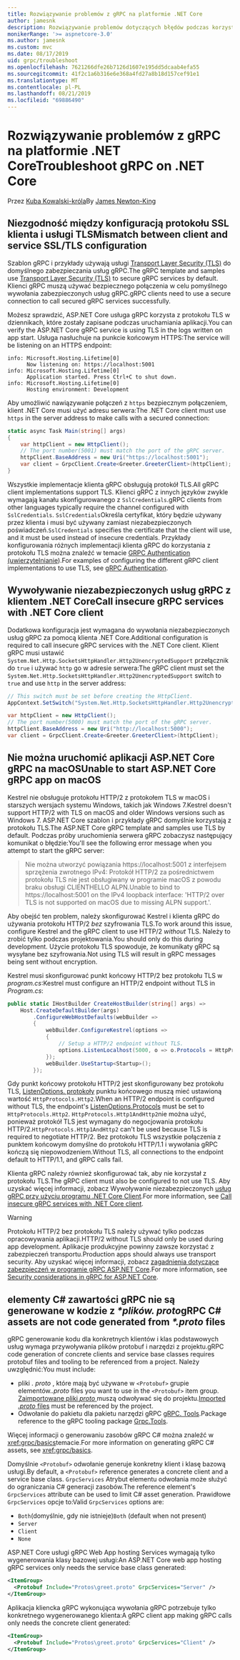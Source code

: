 ```yaml
---
title: Rozwiązywanie problemów z gRPC na platformie .NET Core
author: jamesnk
description: Rozwiązywanie problemów dotyczących błędów podczas korzystania z gRPC na platformie .NET Core.
monikerRange: '>= aspnetcore-3.0'
ms.author: jamesnk
ms.custom: mvc
ms.date: 08/17/2019
uid: grpc/troubleshoot
ms.openlocfilehash: 7621266dfe26b7126d1607e195dd5dcaab4efa55
ms.sourcegitcommit: 41f2c1a6b316e6e368a4fd27a8b18d157cef91e1
ms.translationtype: MT
ms.contentlocale: pl-PL
ms.lasthandoff: 08/21/2019
ms.locfileid: "69886490"
---
```

# <a name="troubleshoot-grpc-on-net-core"></a><span data-ttu-id="7fef1-103">Rozwiązywanie problemów z gRPC na platformie .NET Core</span><span class="sxs-lookup"><span data-stu-id="7fef1-103">Troubleshoot gRPC on .NET Core</span></span>

<span data-ttu-id="7fef1-104">Przez [Kuba Kowalski-króla](https://twitter.com/jamesnk)</span><span class="sxs-lookup"><span data-stu-id="7fef1-104">By [James Newton-King](https://twitter.com/jamesnk)</span></span>

## <a name="mismatch-between-client-and-service-ssltls-configuration"></a><span data-ttu-id="7fef1-105">Niezgodność między konfiguracją protokołu SSL klienta i usługi TLS</span><span class="sxs-lookup"><span data-stu-id="7fef1-105">Mismatch between client and service SSL/TLS configuration</span></span>

<span data-ttu-id="7fef1-106">Szablon gRPC i przykłady używają usługi [Transport Layer Security (TLS)](https://tools.ietf.org/html/rfc5246) do domyślnego zabezpieczania usług gRPC.</span><span class="sxs-lookup"><span data-stu-id="7fef1-106">The gRPC template and samples use [Transport Layer Security (TLS)](https://tools.ietf.org/html/rfc5246) to secure gRPC services by default.</span></span> <span data-ttu-id="7fef1-107">Klienci gRPC muszą używać bezpiecznego połączenia w celu pomyślnego wywołania zabezpieczonych usług gRPC.</span><span class="sxs-lookup"><span data-stu-id="7fef1-107">gRPC clients need to use a secure connection to call secured gRPC services successfully.</span></span>

<span data-ttu-id="7fef1-108">Możesz sprawdzić, ASP.NET Core usługa gRPC korzysta z protokołu TLS w dziennikach, które zostały zapisane podczas uruchamiania aplikacji.</span><span class="sxs-lookup"><span data-stu-id="7fef1-108">You can verify the ASP.NET Core gRPC service is using TLS in the logs written on app start.</span></span> <span data-ttu-id="7fef1-109">Usługa nasłuchuje na punkcie końcowym HTTPS:</span><span class="sxs-lookup"><span data-stu-id="7fef1-109">The service will be listening on an HTTPS endpoint:</span></span>

```
info: Microsoft.Hosting.Lifetime[0]
      Now listening on: https://localhost:5001
info: Microsoft.Hosting.Lifetime[0]
      Application started. Press Ctrl+C to shut down.
info: Microsoft.Hosting.Lifetime[0]
      Hosting environment: Development
```

<span data-ttu-id="7fef1-110">Aby umożliwić nawiązywanie połączeń z `https` bezpiecznym połączeniem, klient .NET Core musi użyć adresu serwera:</span><span class="sxs-lookup"><span data-stu-id="7fef1-110">The .NET Core client must use `https` in the server address to make calls with a secured connection:</span></span>

```csharp
static async Task Main(string[] args)
{
    var httpClient = new HttpClient();
    // The port number(5001) must match the port of the gRPC server.
    httpClient.BaseAddress = new Uri("https://localhost:5001");
    var client = GrpcClient.Create<Greeter.GreeterClient>(httpClient);
}
```

<span data-ttu-id="7fef1-111">Wszystkie implementacje klienta gRPC obsługują protokół TLS.</span><span class="sxs-lookup"><span data-stu-id="7fef1-111">All gRPC client implementations support TLS.</span></span> <span data-ttu-id="7fef1-112">Klienci gRPC z innych języków zwykle wymagają kanału skonfigurowanego z `SslCredentials`.</span><span class="sxs-lookup"><span data-stu-id="7fef1-112">gRPC clients from other languages typically require the channel configured with `SslCredentials`.</span></span> <span data-ttu-id="7fef1-113">`SslCredentials`Określa certyfikat, który będzie używany przez klienta i musi być używany zamiast niezabezpieczonych poświadczeń.</span><span class="sxs-lookup"><span data-stu-id="7fef1-113">`SslCredentials` specifies the certificate that the client will use, and it must be used instead of insecure credentials.</span></span> <span data-ttu-id="7fef1-114">Przykłady konfigurowania różnych implementacji klienta gRPC do korzystania z protokołu TLS można znaleźć w temacie [GRPC Authentication (uwierzytelnianie](https://www.grpc.io/docs/guides/auth/)).</span><span class="sxs-lookup"><span data-stu-id="7fef1-114">For examples of configuring the different gRPC client implementations to use TLS, see [gRPC Authentication](https://www.grpc.io/docs/guides/auth/).</span></span>

## <a name="call-insecure-grpc-services-with-net-core-client"></a><span data-ttu-id="7fef1-115">Wywoływanie niezabezpieczonych usług gRPC z klientem .NET Core</span><span class="sxs-lookup"><span data-stu-id="7fef1-115">Call insecure gRPC services with .NET Core client</span></span>

<span data-ttu-id="7fef1-116">Dodatkowa konfiguracja jest wymagana do wywołania niezabezpieczonych usług gRPC za pomocą klienta .NET Core.</span><span class="sxs-lookup"><span data-stu-id="7fef1-116">Additional configuration is required to call insecure gRPC services with the .NET Core client.</span></span> <span data-ttu-id="7fef1-117">Klient gRPC musi ustawić `System.Net.Http.SocketsHttpHandler.Http2UnencryptedSupport` przełącznik do `true` i używać `http` go w adresie serwera:</span><span class="sxs-lookup"><span data-stu-id="7fef1-117">The gRPC client must set the `System.Net.Http.SocketsHttpHandler.Http2UnencryptedSupport` switch to `true` and use `http` in the server address:</span></span>

```csharp
// This switch must be set before creating the HttpClient.
AppContext.SetSwitch("System.Net.Http.SocketsHttpHandler.Http2UnencryptedSupport", true);

var httpClient = new HttpClient();
// The port number(5000) must match the port of the gRPC server.
httpClient.BaseAddress = new Uri("http://localhost:5000");
var client = GrpcClient.Create<Greeter.GreeterClient>(httpClient);
```

## <a name="unable-to-start-aspnet-core-grpc-app-on-macos"></a><span data-ttu-id="7fef1-118">Nie można uruchomić aplikacji ASP.NET Core gRPC na macOS</span><span class="sxs-lookup"><span data-stu-id="7fef1-118">Unable to start ASP.NET Core gRPC app on macOS</span></span>

<span data-ttu-id="7fef1-119">Kestrel nie obsługuje protokołu HTTP/2 z protokołem TLS w macOS i starszych wersjach systemu Windows, takich jak Windows 7.</span><span class="sxs-lookup"><span data-stu-id="7fef1-119">Kestrel doesn't support HTTP/2 with TLS on macOS and older Windows versions such as Windows 7.</span></span> <span data-ttu-id="7fef1-120">ASP.NET Core szablon i przykłady gRPC domyślnie korzystają z protokołu TLS.</span><span class="sxs-lookup"><span data-stu-id="7fef1-120">The ASP.NET Core gRPC template and samples use TLS by default.</span></span> <span data-ttu-id="7fef1-121">Podczas próby uruchomienia serwera gRPC zobaczysz następujący komunikat o błędzie:</span><span class="sxs-lookup"><span data-stu-id="7fef1-121">You'll see the following error message when you attempt to start the gRPC server:</span></span>

> <span data-ttu-id="7fef1-122">Nie można utworzyć powiązania https://localhost:5001 z interfejsem sprzężenia zwrotnego IPv4: Protokół HTTP/2 za pośrednictwem protokołu TLS nie jest obsługiwany w programie macOS z powodu braku obsługi CLIENTHELLO ALPN.</span><span class="sxs-lookup"><span data-stu-id="7fef1-122">Unable to bind to https://localhost:5001 on the IPv4 loopback interface: 'HTTP/2 over TLS is not supported on macOS due to missing ALPN support.'.</span></span>

<span data-ttu-id="7fef1-123">Aby obejść ten problem, należy skonfigurować Kestrel i klienta gRPC do używania protokołu HTTP/2 *bez* szyfrowania TLS.</span><span class="sxs-lookup"><span data-stu-id="7fef1-123">To work around this issue, configure Kestrel and the gRPC client to use HTTP/2 *without* TLS.</span></span> <span data-ttu-id="7fef1-124">Należy to zrobić tylko podczas projektowania.</span><span class="sxs-lookup"><span data-stu-id="7fef1-124">You should only do this during development.</span></span> <span data-ttu-id="7fef1-125">Użycie protokołu TLS spowoduje, że komunikaty gRPC są wysyłane bez szyfrowania.</span><span class="sxs-lookup"><span data-stu-id="7fef1-125">Not using TLS will result in gRPC messages being sent without encryption.</span></span>

<span data-ttu-id="7fef1-126">Kestrel musi skonfigurować punkt końcowy HTTP/2 bez protokołu TLS w *program.cs*:</span><span class="sxs-lookup"><span data-stu-id="7fef1-126">Kestrel must configure an HTTP/2 endpoint without TLS in *Program.cs*:</span></span>

```csharp
public static IHostBuilder CreateHostBuilder(string[] args) =>
    Host.CreateDefaultBuilder(args)
        .ConfigureWebHostDefaults(webBuilder =>
        {
            webBuilder.ConfigureKestrel(options =>
            {
                // Setup a HTTP/2 endpoint without TLS.
                options.ListenLocalhost(5000, o => o.Protocols = HttpProtocols.Http2);
            });
            webBuilder.UseStartup<Startup>();
        });
```

<span data-ttu-id="7fef1-127">Gdy punkt końcowy protokołu HTTP/2 jest skonfigurowany bez protokołu TLS, [ListenOptions. protokoły](xref:fundamentals/servers/kestrel#listenoptionsprotocols) punktu końcowego muszą mieć ustawioną wartość `HttpProtocols.Http2`.</span><span class="sxs-lookup"><span data-stu-id="7fef1-127">When an HTTP/2 endpoint is configured without TLS, the endpoint's [ListenOptions.Protocols](xref:fundamentals/servers/kestrel#listenoptionsprotocols) must be set to `HttpProtocols.Http2`.</span></span> <span data-ttu-id="7fef1-128">`HttpProtocols.Http1AndHttp2`nie można użyć, ponieważ protokół TLS jest wymagany do negocjowania protokołu HTTP/2.</span><span class="sxs-lookup"><span data-stu-id="7fef1-128">`HttpProtocols.Http1AndHttp2` can't be used because TLS is required to negotiate HTTP/2.</span></span> <span data-ttu-id="7fef1-129">Bez protokołu TLS wszystkie połączenia z punktem końcowym domyślne do protokołu HTTP/1.1 i wywołania gRPC kończą się niepowodzeniem.</span><span class="sxs-lookup"><span data-stu-id="7fef1-129">Without TLS, all connections to the endpoint default to HTTP/1.1, and gRPC calls fail.</span></span>

<span data-ttu-id="7fef1-130">Klienta gRPC należy również skonfigurować tak, aby nie korzystał z protokołu TLS.</span><span class="sxs-lookup"><span data-stu-id="7fef1-130">The gRPC client must also be configured to not use TLS.</span></span> <span data-ttu-id="7fef1-131">Aby uzyskać więcej informacji, zobacz Wywoływanie niezabezpieczonych [usług gRPC przy użyciu programu .NET Core Client](#call-insecure-grpc-services-with-net-core-client).</span><span class="sxs-lookup"><span data-stu-id="7fef1-131">For more information, see [Call insecure gRPC services with .NET Core client](#call-insecure-grpc-services-with-net-core-client).</span></span>

> [!WARNING]
> <span data-ttu-id="7fef1-132">Protokołu HTTP/2 bez protokołu TLS należy używać tylko podczas opracowywania aplikacji.</span><span class="sxs-lookup"><span data-stu-id="7fef1-132">HTTP/2 without TLS should only be used during app development.</span></span> <span data-ttu-id="7fef1-133">Aplikacje produkcyjne powinny zawsze korzystać z zabezpieczeń transportu.</span><span class="sxs-lookup"><span data-stu-id="7fef1-133">Production apps should always use transport security.</span></span> <span data-ttu-id="7fef1-134">Aby uzyskać więcej informacji, zobacz [zagadnienia dotyczące zabezpieczeń w programie gRPC ASP.NET Core](xref:grpc/security#transport-security).</span><span class="sxs-lookup"><span data-stu-id="7fef1-134">For more information, see [Security considerations in gRPC for ASP.NET Core](xref:grpc/security#transport-security).</span></span>

## <a name="grpc-c-assets-are-not-code-generated-from-proto-files"></a><span data-ttu-id="7fef1-135">elementy C# zawartości gRPC nie są generowane w kodzie z  *\*plików. proto*</span><span class="sxs-lookup"><span data-stu-id="7fef1-135">gRPC C# assets are not code generated from *\*.proto* files</span></span>

<span data-ttu-id="7fef1-136">gRPC generowanie kodu dla konkretnych klientów i klas podstawowych usług wymaga przywoływania plików protobuf i narzędzi z projektu.</span><span class="sxs-lookup"><span data-stu-id="7fef1-136">gRPC code generation of concrete clients and service base classes requires protobuf files and tooling to be referenced from a project.</span></span> <span data-ttu-id="7fef1-137">Należy uwzględnić:</span><span class="sxs-lookup"><span data-stu-id="7fef1-137">You must include:</span></span>

* <span data-ttu-id="7fef1-138">pliki *. proto* , które mają być używane w `<Protobuf>` grupie elementów.</span><span class="sxs-lookup"><span data-stu-id="7fef1-138">*.proto* files you want to use in the `<Protobuf>` item group.</span></span> <span data-ttu-id="7fef1-139">[Zaimportowane pliki *proto* ](https://developers.google.com/protocol-buffers/docs/proto3#importing-definitions) muszą odwoływać się do projektu.</span><span class="sxs-lookup"><span data-stu-id="7fef1-139">[Imported *.proto* files](https://developers.google.com/protocol-buffers/docs/proto3#importing-definitions) must be referenced by the project.</span></span>
* <span data-ttu-id="7fef1-140">Odwołanie do pakietu dla pakietu narzędzi gRPC [gRPC. Tools](https://www.nuget.org/packages/Grpc.Tools/).</span><span class="sxs-lookup"><span data-stu-id="7fef1-140">Package reference to the gRPC tooling package [Grpc.Tools](https://www.nuget.org/packages/Grpc.Tools/).</span></span>

<span data-ttu-id="7fef1-141">Więcej informacji o generowaniu zasobów gRPC C# można znaleźć w <xref:grpc/basics>temacie.</span><span class="sxs-lookup"><span data-stu-id="7fef1-141">For more information on generating gRPC C# assets, see <xref:grpc/basics>.</span></span>

<span data-ttu-id="7fef1-142">Domyślnie `<Protobuf>` odwołanie generuje konkretny klient i klasę bazową usługi.</span><span class="sxs-lookup"><span data-stu-id="7fef1-142">By default, a `<Protobuf>` reference generates a concrete client and a service base class.</span></span> <span data-ttu-id="7fef1-143">`GrpcServices` Atrybut elementu odwołania może służyć do ograniczania C# generacji zasobów.</span><span class="sxs-lookup"><span data-stu-id="7fef1-143">The reference element's `GrpcServices` attribute can be used to limit C# asset generation.</span></span> <span data-ttu-id="7fef1-144">Prawidłowe `GrpcServices` opcje to:</span><span class="sxs-lookup"><span data-stu-id="7fef1-144">Valid `GrpcServices` options are:</span></span>

* <span data-ttu-id="7fef1-145">`Both`(domyślnie, gdy nie istnieje)</span><span class="sxs-lookup"><span data-stu-id="7fef1-145">`Both` (default when not present)</span></span>
* `Server`
* `Client`
* `None`

<span data-ttu-id="7fef1-146">ASP.NET Core usługi gRPC Web App hosting Services wymagają tylko wygenerowania klasy bazowej usługi:</span><span class="sxs-lookup"><span data-stu-id="7fef1-146">An ASP.NET Core web app hosting gRPC services only needs the service base class generated:</span></span>

```xml
<ItemGroup>
  <Protobuf Include="Protos\greet.proto" GrpcServices="Server" />
</ItemGroup>
```

<span data-ttu-id="7fef1-147">Aplikacja kliencka gRPC wykonująca wywołania gRPC potrzebuje tylko konkretnego wygenerowanego klienta:</span><span class="sxs-lookup"><span data-stu-id="7fef1-147">A gRPC client app making gRPC calls only needs the concrete client generated:</span></span>

```xml
<ItemGroup>
  <Protobuf Include="Protos\greet.proto" GrpcServices="Client" />
</ItemGroup>
```
